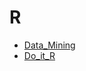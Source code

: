 # R

- [Data_Mining](https://github.com/statKim/TIL/tree/master/Python/Data_Mining)
- [Do_it_R](https://github.com/statKim/TIL/tree/master/Python/Do_it_R)

